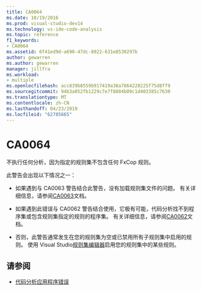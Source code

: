 ```yaml
---
title: CA0064
ms.date: 10/19/2016
ms.prod: visual-studio-dev14
ms.technology: vs-ide-code-analysis
ms.topic: reference
f1_keywords:
- CA0064
ms.assetid: 6f41ed9d-a690-47dc-8922-631e8530297b
author: gewarren
ms.author: gewarren
manager: jillfra
ms.workload:
- multiple
ms.openlocfilehash: acc839b8559b917419a38a7864220225f75d8ff9
ms.sourcegitcommit: 94b3a052fb1229c7e7f8804b09c1d403385c7630
ms.translationtype: MT
ms.contentlocale: zh-CN
ms.lasthandoff: 04/23/2019
ms.locfileid: "62785665"
---
```

# <a name="ca0064"></a>CA0064

不执行任何分析，因为指定的规则集不包含任何 FxCop 规则。

此警告会出现以下情况之一：

- 如果遇到与 CA0063 警告结合此警告，没有加载规则集文件的问题。 有关详细信息，请参阅[CA0063](ca0063.md)文档。

- 如果遇到此错误与 CA0062 警告结合使用，它极有可能，代码分析找不到程序集或包含规则集指定的规则的程序集。 有关详细信息，请参阅[CA0062](ca0062.md)文档。

- 否则，此警告通常发生在您的规则集为空或已禁用所有子规则集中启用的规则。 使用 Visual Studio[规则集编辑器](../code-quality/working-in-the-code-analysis-rule-set-editor.md)启用您的规则集中的某些规则。

## <a name="see-also"></a>请参阅

- [代码分析应用程序错误](../code-quality/code-analysis-application-errors.md)
